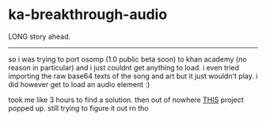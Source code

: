 # ka-breakthrough-audio

LONG story ahead.

---

so i was trying to port osomp (1.0 public beta soon) to khan academy (no reason in particular) 
and i just couldnt get anything to load. i even tried importing the raw base64 texts of the song and art
but it just wouldn't play. i did however get to load an audio element :)

took me like 3 hours to find a solution. then out of nowhere <a href="https://www.khanacademy.org/computer-programming/song-player-warriyo-mortals-feat-laura-brehm-ncs-release/6431239874985984">THIS</a> project popped up. still trying to figure it out rn tho
